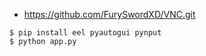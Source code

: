 

* https://github.com/FurySwordXD/VNC.git


```
$ pip install eel pyautogui pynput
$ python app.py
```